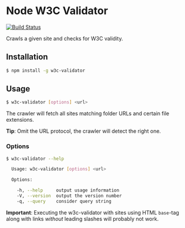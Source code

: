# Node W3C Validator

[![Build Status](https://travis-ci.org/lgraubner/node-w3c-validator.svg)](https://travis-ci.org/lgraubner/node-w3c-validator)

Crawls a given site and checks for W3C validity.

## Installation

```BASH
$ npm install -g w3c-validator
```

## Usage
```BASH
$ w3c-validator [options] <url>
```

The crawler will fetch all sites matching folder URLs and certain file extensions.

**Tip**: Omit the URL protocol, the crawler will detect the right one.

### Options
```BASH
$ w3c-validator --help

  Usage: w3c-validator [options] <url>

  Options:

    -h, --help     output usage information
    -V, --version  output the version number
    -q, --query    consider query string
```

**Important**: Executing the w3c-validator with sites using HTML `base`-tag along with links *without* leading slashes will probably not work.
